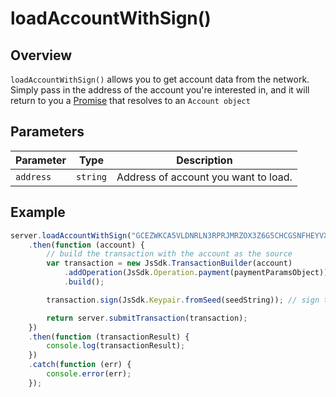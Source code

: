 # loadAccountWithSign()

## Overview

`loadAccountWithSign()` allows you to get account data from the network.  Simply pass in the address of the account you're interested in, and it will return to you a [Promise](https://developer.mozilla.org/en-US/docs/Web/JavaScript/Reference/Global_Objects/Promise) that resolves to an `Account object`

## Parameters

| Parameter | Type     | Description                          |
| --------- | -------- | ------------------------------------ |
| `address` | `string` | Address of account you want to load. |

## Example

``` js
server.loadAccountWithSign("GCEZWKCA5VLDNRLN3RPRJMRZOX3Z6G5CHCGSNFHEYVXM3XOJMDS674JZ", accountKP)
    .then(function (account) {
        // build the transaction with the account as the source
        var transaction = new JsSdk.TransactionBuilder(account)
            .addOperation(JsSdk.Operation.payment(paymentParamsObject))
            .build();

        transaction.sign(JsSdk.Keypair.fromSeed(seedString)); // sign the transaction

        return server.submitTransaction(transaction);
    })
    .then(function (transactionResult) {
        console.log(transactionResult);
    })
    .catch(function (err) {
        console.error(err);
    });
```
